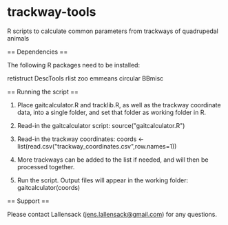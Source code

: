 # trackway-tools
R scripts to calculate common parameters from trackways of quadrupedal animals

== Dependencies ==

The following R packages need to be installed:

retistruct
DescTools
rlist
zoo
emmeans
circular
BBmisc


== Running the script ==

1) Place gaitcalculator.R and tracklib.R, as well as the trackway coordinate data, into a single folder, and set that folder as working folder in R.

2) Read-in the gaitcalculator script:
source("gaitcalculator.R")

3) Read-in the trackway coordinates:
coords  <- list(read.csv("trackway_coordinates.csv",row.names=1))

4) More trackways can be added to the list if needed, and will then be processed together.

5) Run the script. Output files will appear in the working folder:
gaitcalculator(coords)


== Support ==

Please contact Lallensack (jens.lallensack@gmail.com) for any questions.

